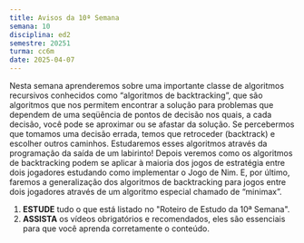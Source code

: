 ```yaml
---
title: Avisos da 10ª Semana
semana: 10
disciplina: ed2
semestre: 20251
turma: cc6m
date: 2025-04-07
---
```


Nesta semana aprenderemos sobre uma importante classe de algoritmos recursivos
conhecidos como “algoritmos de backtracking”, que são algoritmos que nos
permitem encontrar a solução para problemas que dependem de uma seqüência de
pontos de decisão nos quais, a cada decisão, você pode se aproximar ou se
afastar da solução. Se percebermos que tomamos uma decisão errada, temos que
retroceder (backtrack) e escolher outros caminhos. Estudaremos esses algoritmos
através da programação da saída de um labirinto! Depois veremos como os
algoritmos de backtracking podem se aplicar à maioria dos jogos de estratégia
entre dois jogadores estudando como implementar o Jogo de Nim. E, por último,
faremos a generalização dos algoritmos de backtracking para jogos entre dois
jogadores através de um algoritmo especial chamado de “minimax”.

1. **ESTUDE** tudo o que está listado no "Roteiro de Estudo da 10ª Semana".
1. **ASSISTA** os vídeos obrigatórios e recomendados, eles são essenciais para
   que você aprenda corretamente o conteúdo.
